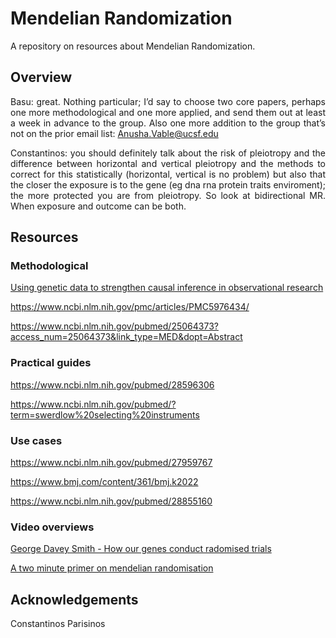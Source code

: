 # Mendelian Randomization

<div align="justify">

A repository on resources about Mendelian Randomization.

## Overview

Basu: great. Nothing particular; I’d say to choose two core papers, perhaps one more methodological and one more applied, and send them out at least a week in advance to the group. Also one more addition to the group that’s not on the prior email list: Anusha.Vable@ucsf.edu

Constantinos: you should definitely talk about the risk of pleiotropy and the difference between horizontal and vertical pleiotropy and the methods to correct for this statistically (horizontal, vertical is no problem) but also that the closer the exposure is to the gene (eg dna rna protein traits enviroment); the more protected you are from pleiotropy. So look at bidirectional MR. When exposure and outcome can be both.

## Resources

### Methodological

[Using genetic data to strengthen causal inference in observational research](https://www.nature.com/articles/s41576-018-0020-3)

https://www.ncbi.nlm.nih.gov/pmc/articles/PMC5976434/

https://www.ncbi.nlm.nih.gov/pubmed/25064373?access_num=25064373&link_type=MED&dopt=Abstract

### Practical guides

https://www.ncbi.nlm.nih.gov/pubmed/28596306

https://www.ncbi.nlm.nih.gov/pubmed/?term=swerdlow%20selecting%20instruments

### Use cases

https://www.ncbi.nlm.nih.gov/pubmed/27959767

https://www.bmj.com/content/361/bmj.k2022

https://www.ncbi.nlm.nih.gov/pubmed/28855160

### Video overviews

[George Davey Smith - How our genes conduct radomised trials](https://youtu.be/rjMwcTttKoQ)

[A two minute primer on mendelian randomisation](https://youtu.be/LoTgfGotaQ4)



## Acknowledgements

Constantinos Parisinos



</div>
